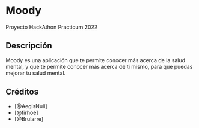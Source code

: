 # Moody

Proyecto HackAthon Practicum 2022

## Descripción

Moody es una aplicación que te permite conocer más acerca de la salud mental, y que te permite conocer más acerca de ti mismo, para que puedas mejorar tu salud mental.

## Créditos

- [@AegisNull]
- [@firhoe]
- [@Brularre]
